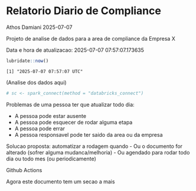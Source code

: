 # Relatorio Diario de Compliance
Athos Damiani
2025-07-07

Projeto de analise de dados para a area de compliance da Empresa X

Data e hora de atualizacao: 2025-07-07 07:57:07.173635

``` r
lubridate::now()
```

    [1] "2025-07-07 07:57:07 UTC"

(Analise dos dados aqui)

``` r
# sc <- spark_connect(method = "databricks_connect")
```

Problemas de uma pessoa ter que atualizar todo dia:

-   A pessoa pode estar ausente
-   A pessoa pode esquecer de rodar alguma etapa
-   A pessoa pode errar
-   A pessoa responsavel pode ter saido da area ou da empresa

Solucao proposta: automatizar a rodagem quando - Ou o documento for
alterado (sofrer alguma mudanca/melhoria) - Ou agendado para rodar todo
dia ou todo mes (ou periodicamente)

Github Actions

Agora este documento tem um secao a mais

